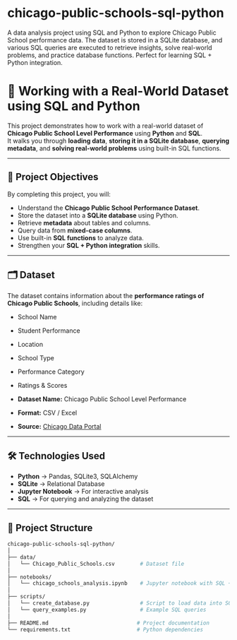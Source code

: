 # chicago-public-schools-sql-python
A data analysis project using SQL and Python to explore Chicago Public School performance data. The dataset is stored in a SQLite database, and various SQL queries are executed to retrieve insights, solve real-world problems, and practice database functions. Perfect for learning SQL + Python integration.
# 🏫 Working with a Real-World Dataset using SQL and Python

This project demonstrates how to work with a real-world dataset of **Chicago Public School Level Performance** using **Python** and **SQL**.  
It walks you through **loading data**, **storing it in a SQLite database**, **querying metadata**, and **solving real-world problems** using built-in SQL functions.

---

## 📌 Project Objectives

By completing this project, you will:

- Understand the **Chicago Public School Performance Dataset**.
- Store the dataset into a **SQLite database** using Python.
- Retrieve **metadata** about tables and columns.
- Query data from **mixed-case columns**.
- Use built-in **SQL functions** to analyze data.
- Strengthen your **SQL + Python integration** skills.

---

## 🗂 Dataset

The dataset contains information about the **performance ratings of Chicago Public Schools**, including details like:

- School Name  
- Student Performance  
- Location  
- School Type  
- Performance Category  
- Ratings & Scores

- **Dataset Name:** Chicago Public School Level Performance  
- **Format:** CSV / Excel  
- **Source:** [Chicago Data Portal](https://data.cityofchicago.org/)

---

## 🛠️ Technologies Used

- **Python** → Pandas, SQLite3, SQLAlchemy  
- **SQLite** → Relational Database  
- **Jupyter Notebook** → For interactive analysis  
- **SQL** → For querying and analyzing the dataset

---

## 📂 Project Structure

```bash
chicago-public-schools-sql-python/
│
├── data/
│   └── Chicago_Public_Schools.csv        # Dataset file
│
├── notebooks/
│   └── chicago_schools_analysis.ipynb    # Jupyter notebook with SQL + Python code
│
├── scripts/
│   └── create_database.py                # Script to load data into SQLite
│   └── query_examples.py                 # Example SQL queries
│
├── README.md                            # Project documentation
└── requirements.txt                     # Python dependencies
